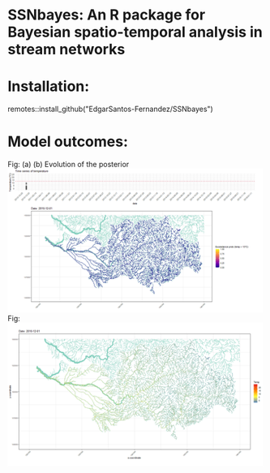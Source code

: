 # SSNbayes: An R package for Bayesian spatio-temporal analysis in stream networks

# Installation:

remotes::install_github("EdgarSantos-Fernandez/SSNbayes")

# Model outcomes:


Fig: (a) 
(b) Evolution of the posterior  
![Alt text](https://github.com/EdgarSantos-Fernandez/SSNbayes/blob/master/network_exceedance_probability.gif?raw=true "Title")
Fig: 
![Alt text](https://github.com/EdgarSantos-Fernandez/SSNbayes/blob/master/mean_temperature_boise.gif?raw=true "Title")



